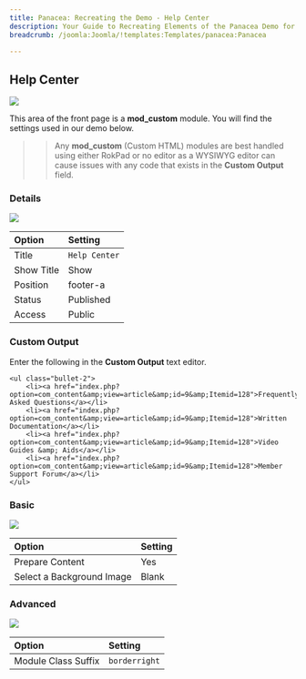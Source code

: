 ```yaml
---
title: Panacea: Recreating the Demo - Help Center
description: Your Guide to Recreating Elements of the Panacea Demo for Joomla
breadcrumb: /joomla:Joomla/!templates:Templates/panacea:Panacea

---
```


Help Center
-----

![][demo]

This area of the front page is a **mod_custom** module. You will find the settings used in our demo below.

>> Any **mod_custom** (Custom HTML) modules are best handled using either RokPad or no editor as a WYSIWYG editor can cause issues with any code that exists in the **Custom Output** field.

### Details

![][demo2]

| Option     | Setting            |
| :--------- | :----------------- |
| Title      | `Help Center`      |
| Show Title | Show               |
| Position   | footer-a           |
| Status     | Published          |
| Access     | Public             |

### Custom Output

Enter the following in the **Custom Output** text editor.

~~~
<ul class="bullet-2">
    <li><a href="index.php?option=com_content&amp;view=article&amp;id=9&amp;Itemid=128">Frequently Asked Questions</a></li>
    <li><a href="index.php?option=com_content&amp;view=article&amp;id=9&amp;Itemid=128">Written Documentation</a></li>
    <li><a href="index.php?option=com_content&amp;view=article&amp;id=9&amp;Itemid=128">Video Guides &amp; Aids</a></li>
    <li><a href="index.php?option=com_content&amp;view=article&amp;id=9&amp;Itemid=128">Member Support Forum</a></li>
</ul>
~~~

### Basic

![][demo3]

| Option                    | Setting     |
| :----------               | :---------- |
| Prepare Content           | Yes         |
| Select a Background Image | Blank       |

### Advanced

![][demo4]

| Option              | Setting       |
| :----------         | :----------   |
| Module Class Suffix | `borderright` |

[demo]: assets/demo_7.jpeg
[demo2]: assets/demo_7a.jpeg
[demo3]: assets/demo_7b.jpeg
[demo4]: assets/demo_7c.jpeg
